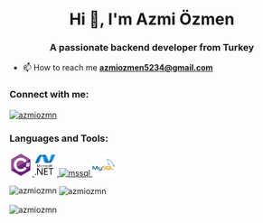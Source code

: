 <h1 align="center">Hi 👋, I'm Azmi Özmen</h1>
<h3 align="center">A passionate backend developer from Turkey</h3>

- 📫 How to reach me **azmiozmen5234@gmail.com**

<h3 align="left">Connect with me:</h3>
<p align="left">
<a href="https://linkedin.com/in/azmiozmn" target="blank"><img align="center" src="https://raw.githubusercontent.com/rahuldkjain/github-profile-readme-generator/master/src/images/icons/Social/linked-in-alt.svg" alt="azmiozmn" height="30" width="40" /></a>
</p>

<h3 align="left">Languages and Tools:</h3>
<p align="left"> <a href="https://www.w3schools.com/cs/" target="_blank" rel="noreferrer"> <img src="https://raw.githubusercontent.com/devicons/devicon/master/icons/csharp/csharp-original.svg" alt="csharp" width="40" height="40"/> </a> <a href="https://dotnet.microsoft.com/" target="_blank" rel="noreferrer"> <img src="https://raw.githubusercontent.com/devicons/devicon/master/icons/dot-net/dot-net-original-wordmark.svg" alt="dotnet" width="40" height="40"/> </a> <a href="https://www.microsoft.com/en-us/sql-server" target="_blank" rel="noreferrer"> <img src="https://www.svgrepo.com/show/303229/microsoft-sql-server-logo.svg" alt="mssql" width="40" height="40"/> </a> <a href="https://www.mysql.com/" target="_blank" rel="noreferrer"> <img src="https://raw.githubusercontent.com/devicons/devicon/master/icons/mysql/mysql-original-wordmark.svg" alt="mysql" width="40" height="40"/> </a> </p>

<p><img align="left" src="https://github-readme-stats.vercel.app/api/top-langs?username=azmiozmn&show_icons=true&locale=en&layout=compact" alt="azmiozmn" /></p>

<p>&nbsp;<img align="center" src="https://github-readme-stats.vercel.app/api?username=azmiozmn&show_icons=true&locale=en" alt="azmiozmn" /></p>

<p><img align="center" src="https://github-readme-streak-stats.herokuapp.com/?user=azmiozmn&" alt="azmiozmn" /></p>
